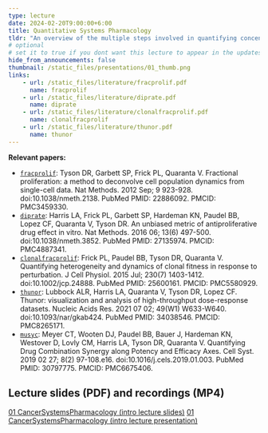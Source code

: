 ```yaml
---
type: lecture
date: 2024-02-20T9:00:00+6:00
title: Quantitative Systems Pharmacology
tldr: "An overview of the multiple steps involved in quantifying concentration-dependent drug responses at the single-cell level using live-cell microscopy."
# optional
# set it to true if you dont want this lecture to appear in the updates section
hide_from_announcements: false
thumbnail: /static_files/presentations/01_thumb.png
links:
    - url: /static_files/literature/fracprolif.pdf
      name: fracprolif
    - url: /static_files/literature/diprate.pdf
      name: diprate
    - url: /static_files/literature/clonalfracprolif.pdf
      name: clonalfracprolif
    - url: /static_files/literature/thunor.pdf
      name: thunor
---
```

**Relevant papers:**
- [`fracprolif`](https://github.com/VU-CSP/QuantBio/blob/2c2d913ca73add8df3b7ececab6405a7be5c28b1/static_files/literature/fracprolif.pdf): Tyson DR, Garbett SP, Frick PL, Quaranta V. Fractional proliferation: a method to deconvolve cell population dynamics from single-cell data. Nat Methods. 2012 Sep; 9 923-928. doi:10.1038/nmeth.2138. PubMed PMID: 22886092. PMCID: PMC3459330.
- [`diprate`](https://github.com/VU-CSP/QuantBio/blob/2c2d913ca73add8df3b7ececab6405a7be5c28b1/static_files/literature/diprate.pdf): Harris LA, Frick PL, Garbett SP, Hardeman KN, Paudel BB, Lopez CF, Quaranta V, Tyson DR. An unbiased metric of antiproliferative drug effect in vitro. Nat Methods. 2016 06; 13(6) 497-500. doi:10.1038/nmeth.3852. PubMed PMID: 27135974. PMCID: PMC4887341.
- [`clonalfracprolif`](https://github.com/VU-CSP/QuantBio/blob/gh-pages/static_files/literature/clonalfracprolif.pdf): Frick PL, Paudel BB, Tyson DR, Quaranta V. Quantifying heterogeneity and dynamics of clonal fitness in response to perturbation. J Cell Physiol. 2015 Jul; 230(7) 1403-1412. doi:10.1002/jcp.24888. PubMed PMID: 25600161. PMCID: PMC5580929.
- [`thunor`](https://github.com/VU-CSP/QuantBio/blob/2c2d913ca73add8df3b7ececab6405a7be5c28b1/static_files/literature/thunor.pdf): Lubbock ALR, Harris LA, Quaranta V, Tyson DR, Lopez CF. Thunor: visualization and analysis of high-throughput dose-response datasets. Nucleic Acids Res. 2021 07 02; 49(W1) W633-W640. doi:10.1093/nar/gkab424. PubMed PMID: 34038546. PMCID: PMC8265171.
- [`musyc`](https://github.com/VU-CSP/QuantBio/blob/2c2d913ca73add8df3b7ececab6405a7be5c28b1/static_files/literature/musyc.pdf): Meyer CT, Wooten DJ, Paudel BB, Bauer J, Hardeman KN, Westover D, Lovly CM, Harris LA, Tyson DR, Quaranta V. Quantifying Drug Combination Synergy along Potency and Efficacy Axes. Cell Syst. 2019 02 27; 8(2) 97-108.e16. doi:10.1016/j.cels.2019.01.003. PubMed PMID: 30797775. PMCID: PMC6675406.

**Lecture slides (PDF) and recordings (MP4)**
-----
[01 CancerSystemsPharmacology (intro lecture slides)](https://github.com/VU-CSP/QuantBio/blob/gh-pages/static_files/presentations/01_CancerSystemsPharmacology.pdf)
[01 CancerSystemsPharmacology (intro lecture presentation)](https://drive.google.com/file/d/1cga-hZyKIJZzrMiGTDdKfjujc-l0YErK/view?usp=share_link)
